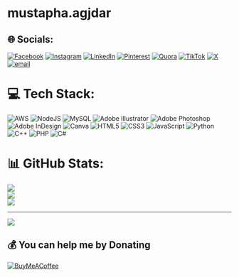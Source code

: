 # mustapha.agjdar

## 🌐 Socials:
[![Facebook](https://img.shields.io/badge/Facebook-%231877F2.svg?logo=Facebook&logoColor=white)](https://facebook.com/m-ag) [![Instagram](https://img.shields.io/badge/Instagram-%23E4405F.svg?logo=Instagram&logoColor=white)](https://instagram.com/u-ag.m) [![LinkedIn](https://img.shields.io/badge/LinkedIn-%230077B5.svg?logo=linkedin&logoColor=white)](https://linkedin.com/in/m-ag) [![Pinterest](https://img.shields.io/badge/Pinterest-%23E60023.svg?logo=Pinterest&logoColor=white)](https://pinterest.com/mustapha-34) [![Quora](https://img.shields.io/badge/Quora-%23B92B27.svg?logo=Quora&logoColor=white)](https://quora.com/profile/mustapha-34) [![TikTok](https://img.shields.io/badge/TikTok-%23000000.svg?logo=TikTok&logoColor=white)](https://tiktok.com/@mustapha-34) [![X](https://img.shields.io/badge/X-black.svg?logo=X&logoColor=white)](https://x.com/mustapha-34) [![email](https://img.shields.io/badge/Email-D14836?logo=gmail&logoColor=white)](mailto:m-ag.m) 

# 💻 Tech Stack:
![AWS](https://img.shields.io/badge/AWS-%23FF9900.svg?style=for-the-badge&logo=amazon-aws&logoColor=white) ![NodeJS](https://img.shields.io/badge/node.js-6DA55F?style=for-the-badge&logo=node.js&logoColor=white) ![MySQL](https://img.shields.io/badge/mysql-4479A1.svg?style=for-the-badge&logo=mysql&logoColor=white) ![Adobe Illustrator](https://img.shields.io/badge/adobe%20illustrator-%23FF9A00.svg?style=for-the-badge&logo=adobe%20illustrator&logoColor=white) ![Adobe Photoshop](https://img.shields.io/badge/adobe%20photoshop-%2331A8FF.svg?style=for-the-badge&logo=adobe%20photoshop&logoColor=white) ![Adobe InDesign](https://img.shields.io/badge/Adobe%20InDesign-49021F?style=for-the-badge&logo=adobeindesign&logoColor=FF3366) ![Canva](https://img.shields.io/badge/Canva-%2300C4CC.svg?style=for-the-badge&logo=Canva&logoColor=white) ![HTML5](https://img.shields.io/badge/html5-%23E34F26.svg?style=for-the-badge&logo=html5&logoColor=white) ![CSS3](https://img.shields.io/badge/css3-%231572B6.svg?style=for-the-badge&logo=css3&logoColor=white) ![JavaScript](https://img.shields.io/badge/javascript-%23323330.svg?style=for-the-badge&logo=javascript&logoColor=%23F7DF1E) ![Python](https://img.shields.io/badge/python-3670A0?style=for-the-badge&logo=python&logoColor=ffdd54) ![C++](https://img.shields.io/badge/c++-%2300599C.svg?style=for-the-badge&logo=c%2B%2B&logoColor=white) ![PHP](https://img.shields.io/badge/php-%23777BB4.svg?style=for-the-badge&logo=php&logoColor=white) ![C#](https://img.shields.io/badge/c%23-%23239120.svg?style=for-the-badge&logo=csharp&logoColor=white)
# 📊 GitHub Stats:
![](https://github-readme-stats.vercel.app/api?username=Mustapha-34&theme=dark&hide_border=false&include_all_commits=false&count_private=false)<br/>
![](https://nirzak-streak-stats.vercel.app/?user=Mustapha-34&theme=dark&hide_border=false)<br/>
![](https://github-readme-stats.vercel.app/api/top-langs/?username=Mustapha-34&theme=dark&hide_border=false&include_all_commits=false&count_private=false&layout=compact)

---
[![](https://visitcount.itsvg.in/api?id=Mustapha-34&icon=0&color=0)](https://visitcount.itsvg.in)

  ## 💰 You can help me by Donating
  [![BuyMeACoffee](https://img.shields.io/badge/Buy%20Me%20a%20Coffee-ffdd00?style=for-the-badge&logo=buy-me-a-coffee&logoColor=black)](https://buymeacoffee.com/m-ag) 

  
<!-- Proudly created with GPRM ( https://gprm.itsvg.in ) -->
